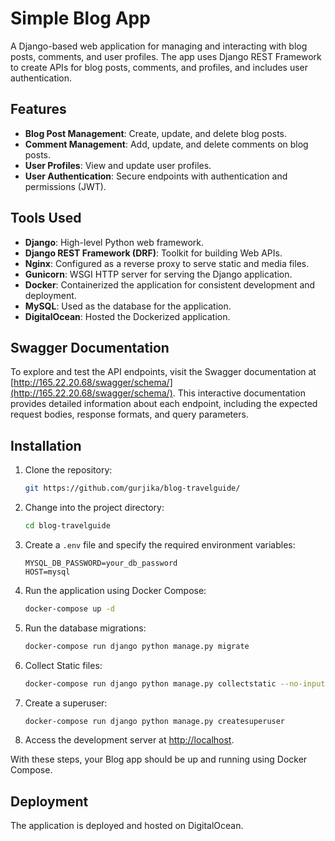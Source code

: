 # Simple Blog App

A Django-based web application for managing and interacting with blog posts, comments, and user profiles. The app uses Django REST Framework to create APIs for blog posts, comments, and profiles, and includes user authentication.

## Features

- **Blog Post Management**: Create, update, and delete blog posts.
- **Comment Management**: Add, update, and delete comments on blog posts.
- **User Profiles**: View and update user profiles.
- **User Authentication**: Secure endpoints with authentication and permissions (JWT).

## Tools Used

- **Django**: High-level Python web framework.
- **Django REST Framework (DRF)**: Toolkit for building Web APIs.
- **Nginx**: Configured as a reverse proxy to serve static and media files.
- **Gunicorn**: WSGI HTTP server for serving the Django application.
- **Docker**: Containerized the application for consistent development and deployment.
- **MySQL**: Used as the database for the application.
- **DigitalOcean**: Hosted the Dockerized application.


## Swagger Documentation

To explore and test the API endpoints, visit the Swagger documentation at [http://165.22.20.68/swagger/schema/](http://165.22.20.68/swagger/schema/). This interactive documentation provides detailed information about each endpoint, including the expected request bodies, response formats, and query parameters.

## Installation

1. Clone the repository:
    ```sh
    git https://github.com/gurjika/blog-travelguide/
    ```

2. Change into the project directory:
    ```sh
    cd blog-travelguide
    ```

3. Create a `.env` file and specify the required environment variables:
    ```env
    MYSQL_DB_PASSWORD=your_db_password
    HOST=mysql
    ```

4. Run the application using Docker Compose:
    ```sh
    docker-compose up -d
    ```

5. Run the database migrations:
    ```sh
    docker-compose run django python manage.py migrate
    ```

6. Collect Static files:
    ```sh
    docker-compose run django python manage.py collectstatic --no-input
    ```

7. Create a superuser:
    ```sh
    docker-compose run django python manage.py createsuperuser
    ```

8. Access the development server at [http://localhost](http://localhost).

With these steps, your Blog app should be up and running using Docker Compose.

## Deployment

The application is deployed and hosted on DigitalOcean.